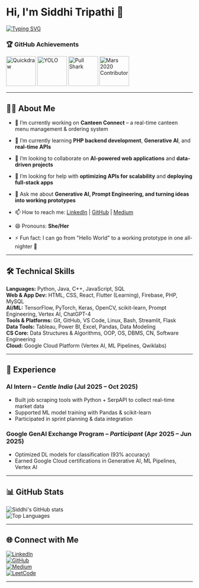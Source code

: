 # Hi, I'm Siddhi Tripathi 👋


[![Typing SVG](https://readme-typing-svg.herokuapp.com?color=%23F7B42C&size=25&center=true&vCenter=true&width=600&lines=Hi+I'm+Siddhi+Tripathi+👋;Aspiring+AI+Engineer;Software+Engineering+Student;WE+Hub+Innovator;Building+Tech+With+Impact)](https://git.io/typing-svg)

### 🏆 GitHub Achievements
<img src="https://github.githubassets.com/images/modules/profile/achievements/quickdraw-default.png" width="80" title="Quickdraw"/> 
<img src="https://github.githubassets.com/images/modules/profile/achievements/yolo-default.png" width="80" title="YOLO"/> 
<img src="https://github.githubassets.com/images/modules/profile/achievements/pull-shark-default.png" width="80" title="Pull Shark"/> 
<img src="https://github.githubassets.com/images/modules/profile/achievements/mars-2020-contributor-default.png" width="80" title="Mars 2020 Contributor"/> 

---

## 👩‍💻 About Me
- 🔭 I’m currently working on **Canteen Connect** – a real-time canteen menu management & ordering system

- 🌱 I’m currently learning **PHP backend development**, **Generative AI**, and **real-time APIs**
  
- 👯 I’m looking to collaborate on **AI-powered web applications** and **data-driven projects**
  
- 🤔 I’m looking for help with **optimizing APIs for scalability** and **deploying full-stack apps**
  
- 💬 Ask me about **Generative AI, Prompt Engineering, and turning ideas into working prototypes**
  
- 📫 How to reach me: [LinkedIn](https://www.linkedin.com/in/siddhi-tripathi-16n/) | [GitHub](https://github.com/SIDDHI-1105) | [Medium](https://medium.com/@siddhitripathi11.16)
  
- 😄 Pronouns: **She/Her**
  
- ⚡ Fun fact: I can go from "Hello World" to a working prototype in one all-nighter 🚀

---

## 🛠 Technical Skills
**Languages:** Python, Java, C++, JavaScript, SQL  
**Web & App Dev:** HTML, CSS, React, Flutter (Learning), Firebase, PHP, MySQL  
**AI/ML:** TensorFlow, PyTorch, Keras, OpenCV, scikit-learn, Prompt Engineering, Vertex AI, ChatGPT-4  
**Tools & Platforms:** Git, GitHub, VS Code, Linux, Bash, Streamlit, Flask  
**Data Tools:** Tableau, Power BI, Excel, Pandas, Data Modeling  
**CS Core:** Data Structures & Algorithms, OOP, OS, DBMS, CN, Software Engineering  
**Cloud:** Google Cloud Platform (Vertex AI, ML Pipelines, Qwiklabs)

---

## 💼 Experience
### **AI Intern** – *Centle India* (Jul 2025 – Oct 2025)  
- Built job scraping tools with Python + SerpAPI to collect real-time market data  
- Supported ML model training with Pandas & scikit-learn  
- Participated in sprint planning & data integration

### **Google GenAI Exchange Program** – *Participant* (Apr 2025 – Jun 2025)  
- Optimized DL models for classification (93% accuracy)  
- Earned Google Cloud certifications in Generative AI, ML Pipelines, Vertex AI


---

## 📊 GitHub Stats
![Siddhi's GitHub stats](https://github-readme-stats.vercel.app/api?username=SIDDHI-1105&show_icons=true&theme=radical)  
![Top Languages](https://github-readme-stats.vercel.app/api/top-langs/?username=SIDDHI-1105&layout=compact&theme=radical)

---

## 🌐 Connect with Me
[![LinkedIn](https://img.shields.io/badge/LinkedIn-blue?style=flat&logo=linkedin)](https://www.linkedin.com/in/siddhi-tripathi-16n/)  
[![GitHub](https://img.shields.io/badge/GitHub-black?style=flat&logo=github)](https://github.com/SIDDHI-1105)  
[![Medium](https://img.shields.io/badge/Medium-000?style=flat&logo=medium)](https://medium.com/@siddhitripathi11.16)  
[![LeetCode](https://img.shields.io/badge/LeetCode-orange?style=flat&logo=leetcode)](https://leetcode.com/u/siddhi2005/)

---

